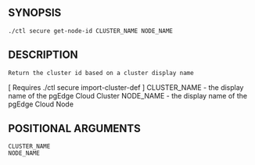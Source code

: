 ## SYNOPSIS
    ./ctl secure get-node-id CLUSTER_NAME NODE_NAME
 
## DESCRIPTION
    Return the cluster id based on a cluster display name
[ Requires ./ctl secure import-cluster-def ]
  CLUSTER_NAME - the display name of the pgEdge Cloud Cluster
  NODE_NAME - the display name of the pgEdge Cloud Node
 
## POSITIONAL ARGUMENTS
    CLUSTER_NAME
    NODE_NAME
